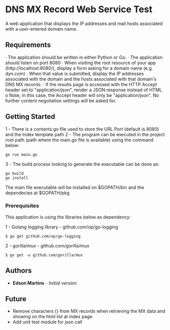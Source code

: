 # DNS MX Record Web Service Test

A web application that displays the IP addresses and mail hosts associated with a user-entered domain name.

## Requirements
· The application should be written in either Python or Go.
· The application should listen on port 8080
· When visiting the root resource of your app (http://localhost:8080/), display a form asking for a domain name (e.g. dyn.com)
· When that value is submitted, display the IP addresses associated with the domain and the hosts associated with that domain's DNS MX records.
· If the results page is accessed with the HTTP Accept header set to "application/json", render a JSON response instead of HTML
    o Note, in this case, the Accept header will only be "application/json". No further content negotiation settings will be asked for.

## Getting Started

 1 - There is a contants.go file used to store the URL Port (default is 8080) and the Index template path
 2 - The program can be executed in the project root path (path where the main.go file is available) using the command below:
 ```
 go run main.go
 ```
 3 - The build process looking to generate the executable can be done as:
 ```
 go build
 go install
 ```
 The main file executable will be installed on $GOPATH/bin and the dependecies at $GOPATH/pkg

### Prerequisites

 This application is using the libraries below as dependency:

 1 - Golang logging library - github.com/op/go-logging
 ```
 $ go get github.com/op/go-logging
 ```
 2 - gorilla/mux - github.com/gorilla/mux
 ```
 $ go get -u github.com/gorilla/mux
 ```

## Authors

* **Edson Martins** - *Initial version*

## Future

* Remove characters {} from MX records when retrieving the MX data and showing on the html list at index page
* Add unit test module for json call
